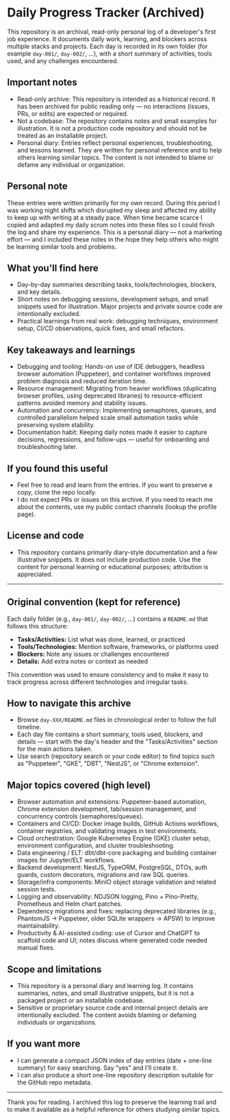 # Daily Progress Tracker (Archived)

This repository is an archival, read-only personal log of a developer's first job experience. It documents daily work, learning, and blockers across multiple stacks and projects. Each day is recorded in its own folder (for example `day-001/`, `day-002/`, ...), with a short summary of activities, tools used, and any challenges encountered.

Important notes
---------------
- Read-only archive: This repository is intended as a historical record. It has been archived for public reading only — no interactions (issues, PRs, or edits) are expected or required.
- Not a codebase: The repository contains notes and small examples for illustration. It is not a production code repository and should not be treated as an installable project.
- Personal diary: Entries reflect personal experiences, troubleshooting, and lessons learned. They are written for personal reference and to help others learning similar topics. The content is not intended to blame or defame any individual or organization.

Personal note
-------------
These entries were written primarily for my own record. During this period I was working night shifts which disrupted my sleep and affected my ability to keep up with writing at a steady pace. When time became scarce I copied and adapted my daily scrum notes into these files so I could finish the log and share my experience. This is a personal diary — not a marketing effort — and I included these notes in the hope they help others who might be learning similar tools and problems.

What you'll find here
---------------------
- Day-by-day summaries describing tasks, tools/technologies, blockers, and key details.
- Short notes on debugging sessions, development setups, and small snippets used for illustration. Major projects and private source code are intentionally excluded.
- Practical learnings from real work: debugging techniques, environment setup, CI/CD observations, quick fixes, and small refactors.

Key takeaways and learnings
---------------------------
- Debugging and tooling: Hands-on use of IDE debuggers, headless browser automation (Puppeteer), and container workflows improved problem diagnosis and reduced iteration time.
- Resource management: Migrating from heavier workflows (duplicating browser profiles, using deprecated libraries) to resource-efficient patterns avoided memory and stability issues.
- Automation and concurrency: Implementing semaphores, queues, and controlled parallelism helped scale small automation tasks while preserving system stability.
- Documentation habit: Keeping daily notes made it easier to capture decisions, regressions, and follow-ups — useful for onboarding and troubleshooting later.

If you found this useful
-----------------------
- Feel free to read and learn from the entries. If you want to preserve a copy, clone the repo locally.
- I do not expect PRs or issues on this archive. If you need to reach me about the contents, use my public contact channels (lookup the profile page).

License and code
----------------
- This repository contains primarily diary-style documentation and a few illustrative snippets. It does not include production code. Use the content for personal learning or educational purposes; attribution is appreciated.

----

Original convention (kept for reference)
---------------------------------------
Each daily folder (e.g., `day-001/`, `day-002/`, ...) contains a `README.md` that follows this structure:

- **Tasks/Activities:** List what was done, learned, or practiced
- **Tools/Technologies:** Mention software, frameworks, or platforms used
- **Blockers:** Note any issues or challenges encountered
- **Details:** Add extra notes or context as needed

This convention was used to ensure consistency and to make it easy to track progress across different technologies and irregular tasks.

How to navigate this archive
----------------------------
- Browse `day-XXX/README.md` files in chronological order to follow the full timeline.
- Each day file contains a short summary, tools used, blockers, and details — start with the day's header and the "Tasks/Activities" section for the main actions taken.
- Use search (repository search or your code editor) to find topics such as "Puppeteer", "GKE", "DBT", "NestJS", or "Chrome extension".

Major topics covered (high level)
---------------------------------
- Browser automation and extensions: Puppeteer-based automation, Chrome extension development, tab/session management, and concurrency controls (semaphores/queues).
- Containers and CI/CD: Docker image builds, GitHub Actions workflows, container registries, and validating images in test environments.
- Cloud orchestration: Google Kubernetes Engine (GKE) cluster setup, environment configuration, and cluster troubleshooting.
- Data engineering / ELT: dbt/dbt-core packaging and building container images for Jupyter/ELT workflows.
- Backend development: NestJS, TypeORM, PostgreSQL, DTOs, auth guards, custom decorators, migrations and raw SQL queries.
- Storage/infra components: MinIO object storage validation and related session tests.
- Logging and observability: NDJSON logging, Pino + Pino-Pretty, Prometheus and Helm chart patches.
- Dependency migrations and fixes: replacing deprecated libraries (e.g., PhantomJS → Puppeteer, older SQLite wrappers → APSW) to improve maintainability.
- Productivity & AI-assisted coding: use of Cursor and ChatGPT to scaffold code and UI; notes discuss where generated code needed manual fixes.

Scope and limitations
---------------------
- This repository is a personal diary and learning log. It contains summaries, notes, and small illustrative snippets, but it is not a packaged project or an installable codebase.
- Sensitive or proprietary source code and internal project details are intentionally excluded. The content avoids blaming or defaming individuals or organizations.

If you want more
----------------
- I can generate a compact JSON index of day entries (date + one-line summary) for easy searching. Say "yes" and I'll create it.
- I can also produce a short one-line repository description suitable for the GitHub repo metadata.

----

Thank you for reading. I archived this log to preserve the learning trail and to make it available as a helpful reference for others studying similar topics.
